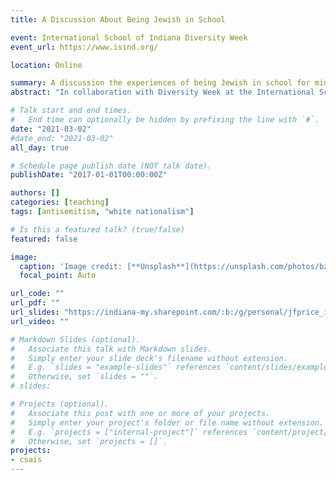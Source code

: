 ```yaml
---
title: A Discussion About Being Jewish in School

event: International School of Indiana Diversity Week
event_url: https://www.isind.org/

location: Online

summary: A discussion the experiences of being Jewish in school for middle schoolers.
abstract: "In collaboration with Diversity Week at the International School of Indiana, a perspective on what the experience of Jewish children in schools is like. The presentation pulls from both personal experience and national research into antisemitism in schools."

# Talk start and end times.
#   End time can optionally be hidden by prefixing the line with `#`.
date: "2021-03-02"
#date_end: "2021-03-02"
all_day: true

# Schedule page publish date (NOT talk date).
publishDate: "2017-01-01T00:00:00Z"

authors: []
categories: [teaching]
tags: [antisemitism, "white nationalism"]

# Is this a featured talk? (true/false)
featured: false

image:
  caption: 'Image credit: [**Unsplash**](https://unsplash.com/photos/bzdhc5b3Bxs)'
  focal_point: Auto

url_code: ""
url_pdf: ""
url_slides: "https://indiana-my.sharepoint.com/:b:/g/personal/jfprice_iu_edu/EWsRcdI10bdFnFK2Uc8ZUfQBaKH17OAunHm4yMktIj8OEQ?e=97bDr4"
url_video: ""

# Markdown Slides (optional).
#   Associate this talk with Markdown slides.
#   Simply enter your slide deck's filename without extension.
#   E.g. `slides = "example-slides"` references `content/slides/example-slides.md`.
#   Otherwise, set `slides = ""`.
# slides:

# Projects (optional).
#   Associate this post with one or more of your projects.
#   Simply enter your project's folder or file name without extension.
#   E.g. `projects = ["internal-project"]` references `content/project/deep-learning/index.md`.
#   Otherwise, set `projects = []`.
projects:
- csais
---
```

